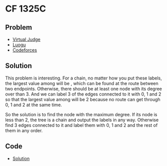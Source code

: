 # CF 1325C

## Problem

- [Virtual Judge](https://vjudge.net/problem/CodeForces-1325C)
- [Luogu](https://www.luogu.com.cn/problem/CF1325C)
- [Codeforces](https://codeforces.com/problemset/problem/1325/C)

## Solution

This problem is interesting. For a chain, no matter how you put these labels, the largest value among <data value="o{MEX}o{(}v{u}o{,}v{v}o{)}"></data> will be <data value="o{(}v{n}o{-}c{1}o{)}"></data>, which can be found at the route between two endpoints. Otherwise, there should be at least one node with its degree over than 3. And we can label 3 of the edges connected to it with 0, 1 and 2 so that the largest value among <data value="o{MEX}o{(}v{u}o{,}v{v}o{)}"></data> will be $2$ because no route can get through 0, 1 and 2 at the same time.

So the solution is to find the node with the maximum degree. If its node is less than 2, the tree is a chain and output the labels in any way. Otherwise find 3 edges connected to it and label them with 0, 1 and 2 and the rest of them in any order.

## Code

- [Solution](CF.1325C.0.cpp)
